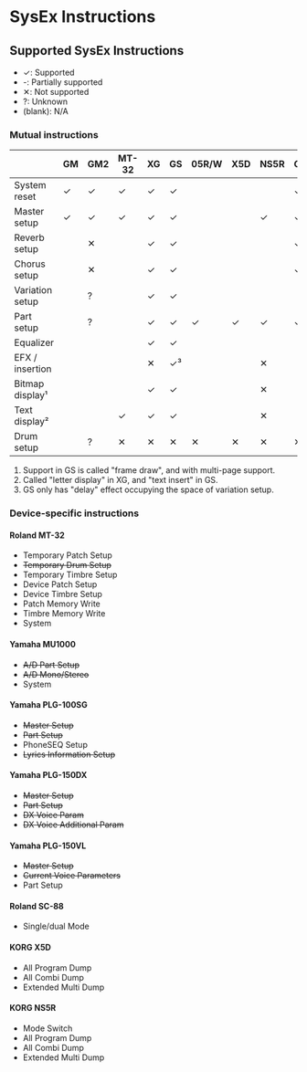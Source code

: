 # SysEx Instructions
## Supported SysEx Instructions
* ✓: Supported
* -: Partially supported
* ✕: Not supported
* ?: Unknown
* (blank): N/A

### Mutual instructions
|                 | GM | GM2 | MT-32 | XG | GS | 05R/W | X5D | NS5R | GMega | GMega LX | SG-01 | GZ-50M |
| --------------- | -- | --- | ----- | -- | -- | ----- | --- | ---- | ----- | -------- | ----- | ------ |
| System reset    | ✓  | ✓   | ✓     | ✓  | ✓  |       |     |      | ✓     | ✓        | ✓     |        |
| Master setup    | ✓  | ✓   | ✓     | ✓  | ✓  |       |     | ✓    | ✓     | ✓        |       |        |
| Reverb setup    |    | ✕   |       | ✓  | ✓  |       |     |      | ✓     | ✓        | ✓     | ✓      |
| Chorus setup    |    | ✕   |       | ✓  | ✓  |       |     |      | ✓     | ✓        | ✓     | ✓      |
| Variation setup |    | ?   |       | ✓  | ✓  |       |     |      |       |          |       |        |
| Part setup      |    | ?   |       | ✓  | ✓  | ✓     | ✓   | ✓    | ✓     | ✓        |       |        |
| Equalizer       |    |     |       | ✓  | ✓  |       |     |      |       |          |       |        |
| EFX / insertion |    |     |       | ✕  | ✓³ |       |     | ✕    |       |          |       |        |
| Bitmap display¹ |    |     |       | ✓  | ✓  |       |     | ✕    |       |          |       |        |
| Text display²   |    |     | ✓     | ✓  | ✓  |       |     | ✕    |       |          |       |        |
| Drum setup      |    | ?   | ✕     | ✕  | ✕  | ✕     | ✕   | ✕    | ✕     | ✕        |       |        |

1. Support in GS is called "frame draw", and with multi-page support.
2. Called "letter display" in XG, and "text insert" in GS.
3. GS only has "delay" effect occupying the space of variation setup.

### Device-specific instructions
#### Roland MT-32
* Temporary Patch Setup
* ~~Temporary Drum Setup~~
* Temporary Timbre Setup
* Device Patch Setup
* Device Timbre Setup
* Patch Memory Write
* Timbre Memory Write
* System

#### Yamaha MU1000
* ~~A/D Part Setup~~
* ~~A/D Mono/Stereo~~
* System

#### Yamaha PLG-100SG
* ~~Master Setup~~
* ~~Part Setup~~
* PhoneSEQ Setup
* ~~Lyrics Information Setup~~

#### Yamaha PLG-150DX
* ~~Master Setup~~
* ~~Part Setup~~
* ~~DX Voice Param~~
* ~~DX Voice Additional Param~~

#### Yamaha PLG-150VL
* ~~Master Setup~~
* ~~Current Voice Parameters~~
* Part Setup

#### Roland SC-88
* Single/dual Mode

#### KORG X5D
* All Program Dump
* All Combi Dump
* Extended Multi Dump

#### KORG NS5R
* Mode Switch
* All Program Dump
* All Combi Dump
* Extended Multi Dump
